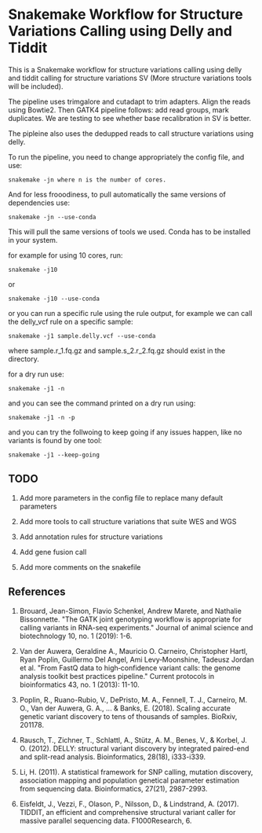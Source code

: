 Snakemake Workflow for Structure Variations Calling using Delly and Tiddit 
=======================================================================================================================


This is a Snakemake workflow for structure variations calling using delly and tiddit calling for structure variations SV (More structure variations tools will be included). 

The pipeline uses trimgalore and cutadapt to trim adapters. Align the reads using Bowtie2. 
Then GATK4 pipeline follows: add read groups, mark duplicates. We are testing to see whether base recalibration in SV is better. 

The pipleine also uses the dedupped reads to call structure variations using delly. 

To run the pipeline, you need to change appropriately the config file, and use:

    snakemake -jn where n is the number of cores. 

And for less frooodiness, to pull automatically the same versions of dependencies use: 

    snakemake -jn --use-conda 

This will pull the same versions of tools we used. Conda has to be installed in your system. 


for example for using 10 cores, run:
    
    snakemake -j10

or 

    snakemake -j10 --use-conda 


or you can run a specific rule using the rule output, for example we can call the delly_vcf rule on a specific sample: 
 
    snakemake -j1 sample.delly.vcf --use-conda  

where sample.r_1.fq.gz and sample.s_2.r_2.fq.gz should exist in the directory. 

for a dry run use: 

    snakemake -j1 -n 

and you can see the command printed on a dry run using: 

    snakemake -j1 -n -p 

and you can try the follwoing to keep going if any issues happen, like no variants is found by one tool: 
    
    snakemake -j1 --keep-going 



TODO 
----- 

1. Add more parameters in the config file to replace many default parameters 

2. Add more tools to call structure variations that suite WES and WGS 

3. Add annotation rules for structure variations 

4. Add gene fusion call 

5. Add more comments on the snakefile

References
------------

1. Brouard, Jean-Simon, Flavio Schenkel, Andrew Marete, and Nathalie Bissonnette. "The GATK joint genotyping workflow is appropriate for calling variants in RNA-seq experiments." Journal of animal science and biotechnology 10, no. 1 (2019): 1-6.

2. Van der Auwera, Geraldine A., Mauricio O. Carneiro, Christopher Hartl, Ryan Poplin, Guillermo Del Angel, Ami Levy‐Moonshine, Tadeusz Jordan et al. "From FastQ data to high‐confidence variant calls: the genome analysis toolkit best practices pipeline." Current protocols in bioinformatics 43, no. 1 (2013): 11-10.

3. Poplin, R., Ruano-Rubio, V., DePristo, M. A., Fennell, T. J., Carneiro, M. O., Van der Auwera, G. A., ... & Banks, E. (2018). Scaling accurate genetic variant discovery to tens of thousands of samples. BioRxiv, 201178.

4. Rausch, T., Zichner, T., Schlattl, A., Stütz, A. M., Benes, V., & Korbel, J. O. (2012). DELLY: structural variant discovery by integrated paired-end and split-read analysis. Bioinformatics, 28(18), i333-i339.

5. Li, H. (2011). A statistical framework for SNP calling, mutation discovery, association mapping and population genetical parameter estimation from sequencing data. Bioinformatics, 27(21), 2987-2993.

6. Eisfeldt, J., Vezzi, F., Olason, P., Nilsson, D., & Lindstrand, A. (2017). TIDDIT, an efficient and comprehensive structural variant caller for massive parallel sequencing data. F1000Research, 6.

